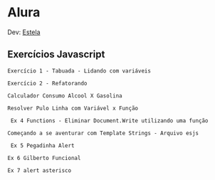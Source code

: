 ﻿# Alura

Dev: [Estela](https://github.com/ste2021)

## Exercícios Javascript 

```Exercício 1 - Tabuada - Lidando com variáveis```

```Exercício 2 - Refatorando```

```Calculador Consumo Alcool X Gasolina```

```Resolver Pulo Linha com Variável x Função```

``` Ex 4 Functions - Eliminar Document.Write utilizando uma função```

```Começando a se aventurar com Template Strings - Arquivo esjs```

``` Ex 5 Pegadinha Alert```

```Ex 6 Gilberto Funcional```

```Ex 7 alert asterisco```




